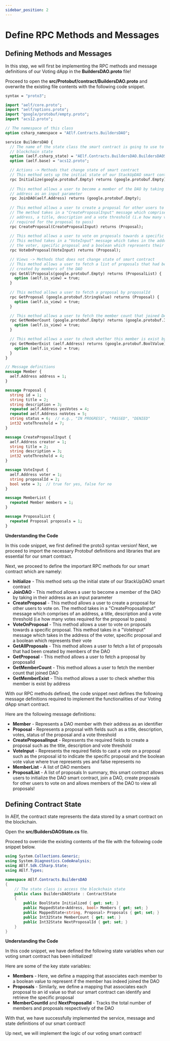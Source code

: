 ```yaml
---
sidebar_position: 2
---
```


# Define RPC Methods and Messages

## Defining Methods and Messages

In this step, we will first be implementing the RPC methods and message definitions of our Voting dApp in the **BuildersDAO.proto** file!

Proceed to open the **src/Protobuf/contract/BuildersDAO.proto** and overwrite the existing file contents with the following code snippet.

```protobuf showLineNumbers
syntax = "proto3";

import "aelf/core.proto";
import "aelf/options.proto";
import "google/protobuf/empty.proto";
import "acs12.proto";

// The namespace of this class
option csharp_namespace = "AElf.Contracts.BuildersDAO";

service BuildersDAO {
  // The name of the state class the smart contract is going to use to access
  // blockchain state
  option (aelf.csharp_state) = "AElf.Contracts.BuildersDAO.BuildersDAOState";
  option (aelf.base) = "acs12.proto";

  // Actions -> Methods that change state of smart contract
  // This method sets up the initial state of our StackUpDAO smart contract
  rpc Initialize(google.protobuf.Empty) returns (google.protobuf.Empty);
  
  // This method allows a user to become a member of the DAO by taking in their
  // address as an input parameter
  rpc JoinDAO(aelf.Address) returns (google.protobuf.Empty);
  
  // This method allows a user to create a proposal for other users to vote on.
  // The method takes in a "CreateProposalInput" message which comprises of an
  // address, a title, description and a vote threshold (i.e how many votes
  // required for the proposal to pass)
  rpc CreateProposal(CreateProposalInput) returns (Proposal);
  
  // This method allows a user to vote on proposals towards a specific proposal.
  // This method takes in a "VoteInput" message which takes in the address of
  // the voter, specific proposal and a boolean which represents their vote
  rpc VoteOnProposal(VoteInput) returns (Proposal);

  // Views -> Methods that does not change state of smart contract
  // This method allows a user to fetch a list of proposals that had been
  // created by members of the DAO
  rpc GetAllProposals(google.protobuf.Empty) returns (ProposalList) {
    option (aelf.is_view) = true;
  }
  
  // This method allows a user to fetch a proposal by proposalId
  rpc GetProposal (google.protobuf.StringValue) returns (Proposal) {
    option (aelf.is_view) = true;
  }

  // This method allows a user to fetch the member count that joined DAO
  rpc GetMemberCount (google.protobuf.Empty) returns (google.protobuf.Int32Value) {
    option (aelf.is_view) = true;
  }

  // This method allows a user to check whether this member is exist by address
  rpc GetMemberExist (aelf.Address) returns (google.protobuf.BoolValue) {
    option (aelf.is_view) = true;
  }
}

// Message definitions
message Member {
  aelf.Address address = 1;
}

message Proposal {
  string id = 1;
  string title = 2;
  string description = 3;
  repeated aelf.Address yesVotes = 4;
  repeated aelf.Address noVotes = 5;
  string status = 6;  // e.g., "IN PROGRESS", "PASSED", "DENIED"
  int32 voteThreshold = 7;
}

message CreateProposalInput {
  aelf.Address creator = 1;
  string title = 2;
  string description = 3;
  int32 voteThreshold = 4;
}

message VoteInput {
  aelf.Address voter = 1;
  string proposalId = 2;
  bool vote = 3;  // true for yes, false for no
}

message MemberList {
  repeated Member members = 1;
}

message ProposalList {
  repeated Proposal proposals = 1;
}
```

**Understanding the Code**

In this code snippet, we first defined the proto3 syntax version! Next, we proceed to import the necessary Protobuf definitions and libraries that are essential for our smart contract.

Next, we proceed to define the important RPC methods for our smart contract which are namely:

- **Initialize** - This method sets up the initial state of our StackUpDAO smart contract
- **JoinDAO** - This method allows a user to become a member of the DAO by taking in their address as an input parameter
- **CreateProposal** - This method allows a user to create a proposal for other users to vote on. The method takes in a "CreateProposalInput" message which comprises of an address, a title, description and a vote threshold (i.e how many votes required for the proposal to pass)
- **VoteOnProposal** - This method allows a user to vote on proposals towards a specific proposal. This method takes in a "VoteInput" message which takes in the address of the voter, specific proposal and a boolean which represents their vote
- **GetAllProposals** - This method allows a user to fetch a list of proposals that had been created by members of the DAO
- **GetProposal** - This method allows a user to fetch a proposal by proposalId
- **GetMemberCount** - This method allows a user to fetch the member count that joined DAO
- **GetMemberExist** - This method allows a user to check whether this member is exist by address
  
With our RPC methods defined, the code snippet next defines the following message definitions required to implement the functionalities of our Voting dApp smart contract.

Here are the following message definitions:

- **Member** - Represents a DAO member with their address as an identifier
- **Proposal** - Represents a proposal with fields such as a title, description, votes, status of the proposal and a vote threshold
- **CreateProposalInput** - Represents the required fields to create a proposal such as the title, description and vote threshold
- **VoteInput** - Represents the required fields to cast a vote on a proposal such as the proposal id to indicate the specific proposal and the boolean vote value where true represents yes and false represents no
- **MemberList** - A list of DAO members
- **ProposalList** - A list of proposals
  In summary, this smart contract allows users to initialize the DAO smart contract, join a DAO, create proposals for other users to vote on and allows members of the DAO to view all proposals!

## Defining Contract State

In AElf, the contract state represents the data stored by a smart contract on the blockchain.

Open the **src/BuildersDAOState.cs** file.

Proceed to override the existing contents of the file with the following code snippet below.

```csharp showLineNumbers
using System.Collections.Generic;
using System.Diagnostics.CodeAnalysis;
using AElf.Sdk.CSharp.State;
using AElf.Types;

namespace AElf.Contracts.BuildersDAO
{
    // The state class is access the blockchain state
    public class BuildersDAOState : ContractState
    {
        public BoolState Initialized { get; set; }
        public MappedState<Address, bool> Members { get; set; }
        public MappedState<string, Proposal> Proposals { get; set; }
        public Int32State MemberCount { get; set; }
        public Int32State NextProposalId { get; set; }
    }
}
```

**Understanding the Code**

In this code snippet, we have defined the following state variables when our voting smart contract has been initialized!

Here are some of the key state variables:

- **Members** - Here, we define a mapping that associates each member to a boolean value to represent if the member has indeed joined the DAO
- **Proposals** - Similarly, we define a mapping that associates each proposal to an id value so that our smart contract can identify and retrieve the specific proposal
- **MemberCountId** and **NextProposalId** - Tracks the total number of members and proposals respectively of the DAO

With that, we have successfully implemented the service, message and state definitions of our smart contract!

Up next, we will implement the logic of our voting smart contract!
